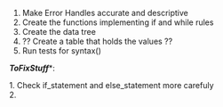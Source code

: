 1. Make Error Handles accurate and descriptive
2. Create the functions implementing if and while rules
3. Create the data tree
4. ?? Create a table that holds the values ??
5. Run tests for syntax()


***ToFixStuff****:
    <p>1. Check if_statement and else_statement more carefuly
    <br>2. 
